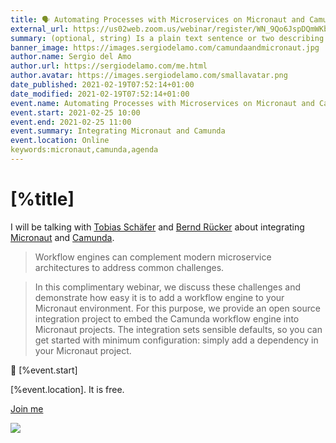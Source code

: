 ```yaml
---
title: 🗣 Automating Processes with Microservices on Micronaut and Camunda 
external_url: https://us02web.zoom.us/webinar/register/WN_9Qo6JspDQmWKb2t6v1UtIA
summary: (optional, string) Is a plain text sentence or two describing the item.
banner_image: https://images.sergiodelamo.com/camundaandmicronaut.jpg
author.name: Sergio del Amo
author.url: https://sergiodelamo.com/me.html
author.avatar: https://images.sergiodelamo.com/smallavatar.png 
date_published: 2021-02-19T07:52:14+01:00
date_modified: 2021-02-19T07:52:14+01:00
event.name: Automating Processes with Microservices on Micronaut and Camunda 
event.start: 2021-02-25 10:00
event.end: 2021-02-25 11:00
event.summary: Integrating Micronaut and Camunda
event.location: Online
keywords:micronaut,camunda,agenda
---
```


# [%title]

I will be talking with [Tobias Schäfer](https://twitter.com/toschaef) and [Bernd Rücker](https://twitter.com/berndruecker) about integrating [Micronaut](https://micronaut.io) and [Camunda](https://camunda.com).

> Workflow engines can complement modern microservice architectures to address common challenges. 

> In this complimentary webinar, we discuss these challenges and demonstrate how easy it is to add a workflow engine to your Micronaut environment. For this purpose, we provide an open source integration project to embed the Camunda workflow engine into Micronaut projects. The integration sets sensible defaults, so you can get started with minimum configuration: simply add a dependency in your Micronaut project.

📅 [%event.start]

[%event.location]. It is free.

[Join me]([%external_url])

![]([%banner_image])

